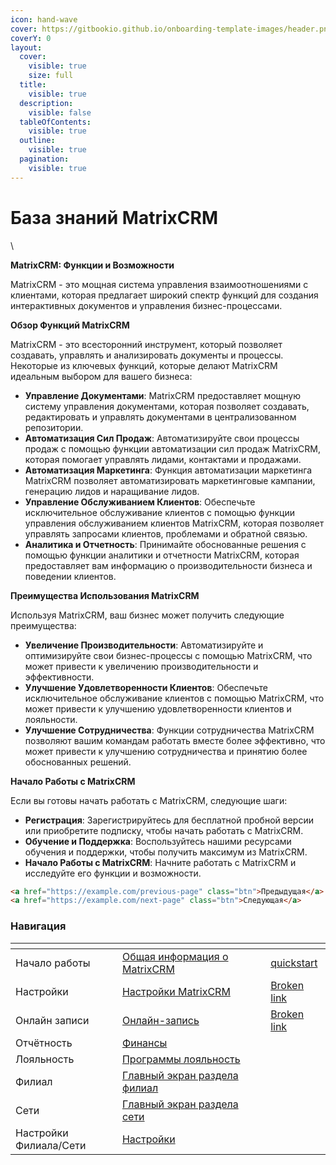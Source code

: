 ```yaml
---
icon: hand-wave
cover: https://gitbookio.github.io/onboarding-template-images/header.png
coverY: 0
layout:
  cover:
    visible: true
    size: full
  title:
    visible: true
  description:
    visible: false
  tableOfContents:
    visible: true
  outline:
    visible: true
  pagination:
    visible: true
---
```


# База знаний MatrixCRM

\


**MatrixCRM: Функции и Возможности**

MatrixCRM - это мощная система управления взаимоотношениями с клиентами, которая предлагает широкий спектр функций для создания интерактивных документов и управления бизнес-процессами.

**Обзор Функций MatrixCRM**

MatrixCRM - это всесторонний инструмент, который позволяет создавать, управлять и анализировать документы и процессы. Некоторые из ключевых функций, которые делают MatrixCRM идеальным выбором для вашего бизнеса:

* **Управление Документами**: MatrixCRM предоставляет мощную систему управления документами, которая позволяет создавать, редактировать и управлять документами в централизованном репозитории.
* **Автоматизация Сил Продаж**: Автоматизируйте свои процессы продаж с помощью функции автоматизации сил продаж MatrixCRM, которая помогает управлять лидами, контактами и продажами.
* **Автоматизация Маркетинга**: Функция автоматизации маркетинга MatrixCRM позволяет автоматизировать маркетинговые кампании, генерацию лидов и наращивание лидов.
* **Управление Обслуживанием Клиентов**: Обеспечьте исключительное обслуживание клиентов с помощью функции управления обслуживанием клиентов MatrixCRM, которая позволяет управлять запросами клиентов, проблемами и обратной связью.
* **Аналитика и Отчетность**: Принимайте обоснованные решения с помощью функции аналитики и отчетности MatrixCRM, которая предоставляет вам информацию о производительности бизнеса и поведении клиентов.

**Преимущества Использования MatrixCRM**

Используя MatrixCRM, ваш бизнес может получить следующие преимущества:

* **Увеличение Производительности**: Автоматизируйте и оптимизируйте свои бизнес-процессы с помощью MatrixCRM, что может привести к увеличению производительности и эффективности.
* **Улучшение Удовлетворенности Клиентов**: Обеспечьте исключительное обслуживание клиентов с помощью MatrixCRM, что может привести к улучшению удовлетворенности клиентов и лояльности.
* **Улучшение Сотрудничества**: Функции сотрудничества MatrixCRM позволяют вашим командам работать вместе более эффективно, что может привести к улучшению сотрудничества и принятию более обоснованных решений.

**Начало Работы с MatrixCRM**

Если вы готовы начать работать с MatrixCRM, следующие шаги:

* **Регистрация**: Зарегистрируйтесь для бесплатной пробной версии или приобретите подписку, чтобы начать работать с MatrixCRM.
* **Обучение и Поддержка**: Воспользуйтесь нашими ресурсами обучения и поддержки, чтобы получить максимум из MatrixCRM.
* **Начало Работы с MatrixCRM**: Начните работать с MatrixCRM и исследуйте его функции и возможности.

```html
<a href="https://example.com/previous-page" class="btn">Предыдущая</a>
<a href="https://example.com/next-page" class="btn">Следующая</a>
```





### Навигация

<table data-view="cards"><thead><tr><th></th><th></th><th data-hidden data-card-cover data-type="files"></th><th data-hidden></th><th data-hidden data-card-target data-type="content-ref"></th></tr></thead><tbody><tr><td>Начало работы</td><td><a href="nachalo-raboty/quickstart/">Общая информация о MatrixCRM</a></td><td></td><td></td><td><a href="nachalo-raboty/quickstart/">quickstart</a></td></tr><tr><td>Настройки</td><td><a href="nastroiki/nastroiki-matrixcrm/">Настройки MatrixCRM</a></td><td></td><td></td><td><a href="broken-reference">Broken link</a></td></tr><tr><td>Онлайн записи</td><td><a href="broken-reference">Онлайн-запись</a></td><td></td><td></td><td><a href="broken-reference">Broken link</a></td></tr><tr><td>Отчётность</td><td><a href="otchetnost/finansy/">Финансы</a></td><td></td><td></td><td></td></tr><tr><td>Лояльность</td><td><a href="loyalnost/programmy-loyalnosti/">Программы лояльность</a></td><td></td><td></td><td></td></tr><tr><td>Филиал</td><td><a href="filial/glavnyi-ekran-razdela-filial.md">Главный экран раздела филиал</a></td><td></td><td></td><td></td></tr><tr><td>Сети</td><td><a href="seti/glavnyi-ekran-razdela-seti.md">Главный экран раздела сети</a></td><td></td><td></td><td></td></tr><tr><td>Настройки Филиала/Сети</td><td><a href="broken-reference">Настройки</a></td><td></td><td></td><td></td></tr></tbody></table>
